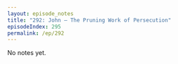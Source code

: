 ```yaml
---
layout: episode_notes
title: "292: John — The Pruning Work of Persecution"
episodeIndex: 295
permalink: /ep/292
---
```

No notes yet.

